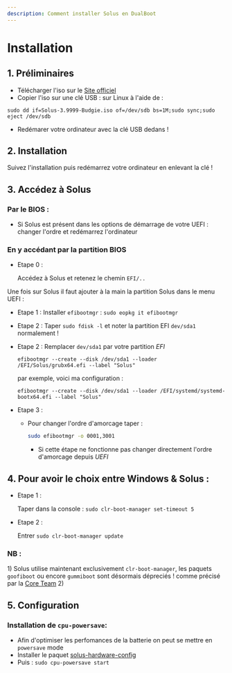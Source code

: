 ```yaml
---
description: Comment installer Solus en DualBoot
---
```


# Installation

## 1. Préliminaires

* Télécharger l'iso sur le [Site officiel](https://getsol.us/download/)
* Copier l'iso sur une clé USB : sur Linux à l'aide de :

```text
sudo dd if=Solus-3.9999-Budgie.iso of=/dev/sdb bs=1M;sudo sync;sudo eject /dev/sdb
```

* Redémarer votre ordinateur avec la clé USB dedans ! 

## 2. Installation

Suivez l'installation puis redémarrez votre ordinateur en enlevant la clé !

## 3. Accédez à Solus

### Par le BIOS :

* Si Solus est présent dans les options de démarrage de votre UEFI : changer l'ordre et redémarrez l'ordinateur

### En y accédant par la partition BIOS

* Etape 0 : 

  Accédez à Solus et retenez le chemin `EFI/..`

Une fois sur Solus il faut ajouter à la main la partition Solus dans le menu UEFI :

* Etape 1 : Installer `efibootmgr` : `sudo eopkg it efibootmgr`
* Etape 2 : Taper `sudo fdisk -l` et noter la partition EFI `dev/sda1` normalement !
* Etape 2 : Remplacer `dev/sda1` par votre partition _EFI_

  ```text
  efibootmgr --create --disk /dev/sda1 --loader /EFI/Solus/grubx64.efi --label "Solus"
  ```

  par exemple, voici ma configuration :

  ```text
  efibootmgr --create --disk /dev/sda1 --loader /EFI/systemd/systemd-bootx64.efi --label "Solus"
  ```

* Etape 3 :
  * Pour changer l'ordre d'amorcage taper : 

    ```bash
    sudo efibootmgr -o 0001,3001
    ```

    * Si cette étape ne fonctionne pas changer directement l'ordre d'amorcage depuis _UEFI_ 

## 4. Pour avoir le choix entre Windows & Solus :

* Etape 1 : 

  Taper dans la console : `sudo clr-boot-manager set-timeout 5`

* Etape 2 : 

  Entrer `sudo clr-boot-manager update`

### NB :

1\) Solus utilise maintenant exclusivement `clr-boot-manager`, les paquets `goofiboot` ou encore `gummiboot` sont désormais dépreciés ! comme précisé par la [Core Team](https://github.com/solus-cold-storage/goofiboot) 2\)

## 5. Configuration

### Installation de `cpu-powersave`:

* Afin d'optimiser les perfomances de la batterie on peut se mettre en `powersave` mode 
* Installer le paquet [solus-hardware-config](https://github.com/solus-project/solus-hardware-config)
* Puis : `sudo cpu-powersave start`

